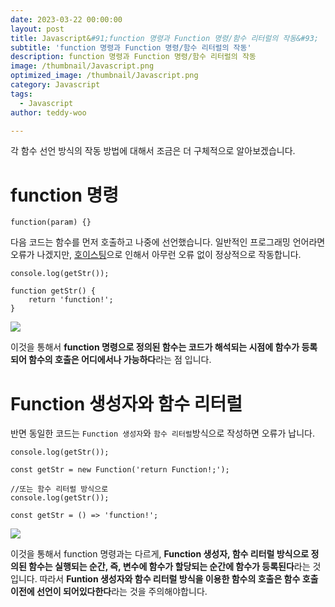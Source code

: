 ```yaml
---
date: 2023-03-22 00:00:00
layout: post
title: Javascript&#91;function 명령과 Function 명령/함수 리터럴의 작동&#93; 
subtitle: 'function 명령과 Function 명령/함수 리터럴의 작동'
description: function 명령과 Function 명령/함수 리터럴의 작동
image: /thumbnail/Javascript.png
optimized_image: /thumbnail/Javascript.png
category: Javascript
tags:
  - Javascript
author: teddy-woo

---
```


각 함수 선언 방식의 작동 방법에 대해서 조금은 더 구체적으로 알아보겠습니다.

# function 명령

```
function(param) {}
```

다음 코드는 함수를 먼저 호출하고 나중에 선언했습니다. 일반적인 프로그래밍 언어라면 오류가 나겠지만, [호이스팅](https://velog.io/@bami/Javascript-%ED%98%B8%EC%9D%B4%EC%8A%A4%ED%8C%85)으로 인해서 아무런 오류 없이 정상적으로 작동합니다.

```
console.log(getStr());

function getStr() {
    return 'function!';
}
```

![](https://velog.velcdn.com/images%2Fbami%2Fpost%2Fc90fce2f-9035-4835-b7c5-345cf4299c56%2Fimage.png)

이것을 통해서 **function 명령으로 정의된 함수는 코드가 해석되는 시점에 함수가 등록되어 함수의 호출은 어디에서나 가능하다**라는 점 입니다.

# Function 생성자와 함수 리터럴

반면 동일한 코드는 `Function 생성자`와 `함수 리터럴`방식으로 작성하면 오류가 납니다.

```
console.log(getStr());

const getStr = new Function('return Function!;');

//또는 함수 리터럴 방식으로
console.log(getStr());

const getStr = () => 'function!';
```

![](https://velog.velcdn.com/images%2Fbami%2Fpost%2F7901c485-9b68-4957-b9f5-5ab501b68115%2Fimage.png)

이것을 통해서 function 명령과는 다르게, **Function 생성자, 함수 리터럴 방식으로 정의된 함수는 실행되는 순간, 즉, 변수에 함수가 할당되는 순간에 함수가 등록된다**라는 것 입니다. 따라서 **Funtion 생성자와 함수 리터럴 방식을 이용한 함수의 호출은 함수 호출 이전에 선언이 되어있다한다**라는 것을 주의해야합니다.